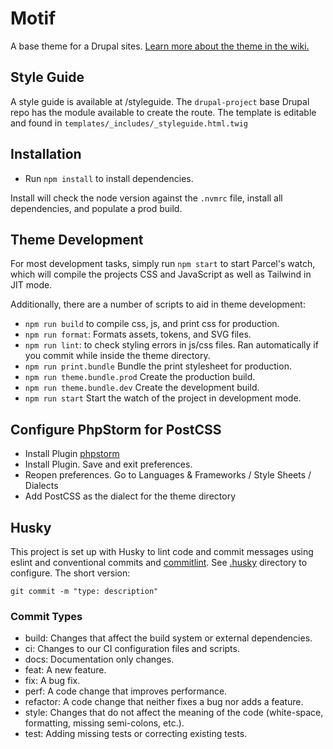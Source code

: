 # Motif

A base theme for a Drupal sites.
[Learn more about the theme in the wiki.](https://github.com/thinkshout/ts_motif/wiki)

## Style Guide

A style guide is available at /styleguide. The `drupal-project` base Drupal repo has the module available to create the
route. The template is editable and found in `templates/_includes/_styleguide.html.twig`

## Installation

- Run `npm install` to install dependencies.

Install will check the node version against the `.nvmrc` file, install all dependencies, and populate a prod build.

## Theme Development

For most development tasks, simply run `npm start` to start Parcel's watch, which will compile the projects CSS and
JavaScript as well as Tailwind in JIT mode.

Additionally, there are a number of scripts to aid in theme development:

- `npm run build` to compile css, js, and print css for production.
- `npm run format`: Formats assets, tokens, and SVG files.
- `npm run lint`: to check styling errors in js/css files. Ran automatically if you 
commit while inside the theme directory.
- `npm run print.bundle` Bundle the print stylesheet for production.
- `npm run theme.bundle.prod` Create the production build.
- `npm run theme.bundle.dev` Create the development build.
- `npm run start` Start the watch of the project in development mode.

## Configure PhpStorm for PostCSS

- Install Plugin [phpstorm](https://plugins.jetbrains.com/plugin/8578-postcss)
- Install Plugin. Save and exit preferences.
- Reopen preferences. Go to Languages & Frameworks / Style Sheets / Dialects
- Add PostCSS as the dialect for the theme directory

## Husky

This project is set up with Husky to lint code and commit messages using eslint and conventional commits and
[commitlint](https://github.com/conventional-changelog/commitlint). See [.husky](.husky) directory to configure. The
short version:

```
git commit -m "type: description"
```

### Commit Types

- build: Changes that affect the build system or external dependencies.
- ci: Changes to our CI configuration files and scripts.
- docs: Documentation only changes.
- feat: A new feature.
- fix: A bug fix.
- perf: A code change that improves performance.
- refactor: A code change that neither fixes a bug nor adds a feature.
- style: Changes that do not affect the meaning of the code (white-space, formatting, missing semi-colons, etc.).
- test: Adding missing tests or correcting existing tests.

